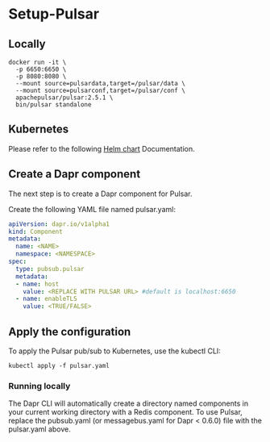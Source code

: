 # Setup-Pulsar

## Locally
```
docker run -it \
  -p 6650:6650 \
  -p 8080:8080 \
  --mount source=pulsardata,target=/pulsar/data \
  --mount source=pulsarconf,target=/pulsar/conf \
  apachepulsar/pulsar:2.5.1 \
  bin/pulsar standalone

```

## Kubernetes

Please refer to the following [Helm chart](https://pulsar.apache.org/docs/en/kubernetes-helm/) Documentation.

## Create a Dapr component

The next step is to create a Dapr component for Pulsar.

Create the following YAML file named pulsar.yaml:

```yaml
apiVersion: dapr.io/v1alpha1
kind: Component
metadata:
  name: <NAME>
  namespace: <NAMESPACE>
spec:
  type: pubsub.pulsar
  metadata:
  - name: host
    value: <REPLACE WITH PULSAR URL> #default is localhost:6650
  - name: enableTLS
    value: <TRUE/FALSE>

```

## Apply the configuration

To apply the Pulsar pub/sub to Kubernetes, use the kubectl CLI:

`` kubectl apply -f pulsar.yaml ``

### Running locally ###
The Dapr CLI will automatically create a directory named components in your current working directory with a Redis component. To use Pulsar, replace the pubsub.yaml (or messagebus.yaml for Dapr < 0.6.0) file with the pulsar.yaml above.
